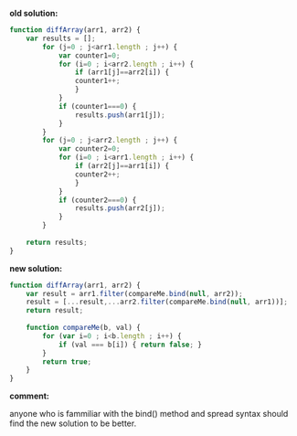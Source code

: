 **old solution:**
```javascript
function diffArray(arr1, arr2) {
    var results = [];   
        for (j=0 ; j<arr1.length ; j++) {
            var counter1=0;
            for (i=0 ; i<arr2.length ; i++) {
                if (arr1[j]==arr2[i]) {
                counter1++;
                }
            }
            if (counter1===0) {
                results.push(arr1[j]);
            }
        }
        for (j=0 ; j<arr2.length ; j++) {
            var counter2=0;
            for (i=0 ; i<arr1.length ; i++) {
                if (arr2[j]==arr1[i]) {
                counter2++;
                }
            }
            if (counter2===0) {
                results.push(arr2[j]);
            }
        }
    
    return results;
}
```

**new solution:**
```javascript
function diffArray(arr1, arr2) {
    var result = arr1.filter(compareMe.bind(null, arr2));
    result = [...result,...arr2.filter(compareMe.bind(null, arr1))];
    return result;
    
    function compareMe(b, val) {
        for (var i=0 ; i<b.length ; i++) {
            if (val === b[i]) { return false; }
        }
        return true;
    }
}
```
**comment:**

anyone who is fammiliar with the bind() method and spread syntax should find the new solution to be better.
